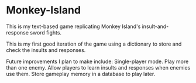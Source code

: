 # Monkey-Island
This is my text-based game replicating Monkey Island's insult-and-response sword fights. 

This is my first good iteration of the game using a dictionary to store and check the insults and responses. 

Future improvements I plan to make include:
Single-player mode.
Play more than one enemy.
Allow players to learn insults and responses when enemies use them.
Store gameplay memory in a database to play later.

